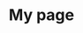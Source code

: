 ---
title: My page
type: landing

sections:
  - block: markdown
    content:
      title: OpenAirInterface 기반 5G TestBed 구축
      subtitle: My subtitle
      text: Add any **markdown** formatted content here - text, images, videos, galleries - and even HTML code!
---